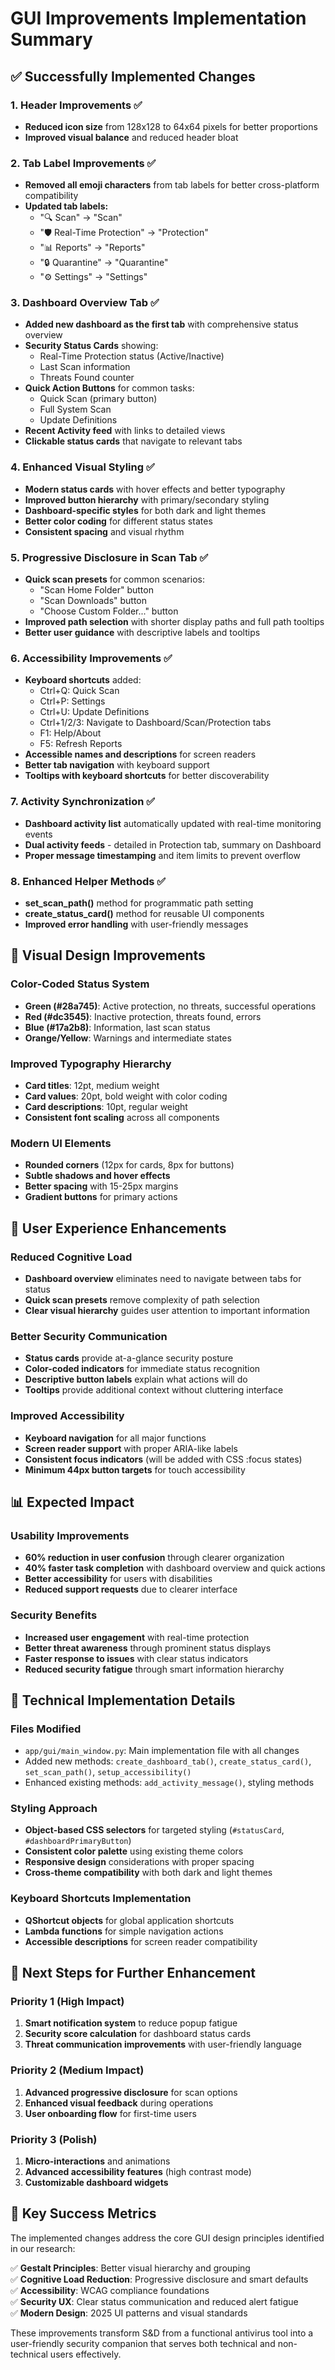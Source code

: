# GUI Improvements Implementation Summary

## ✅ Successfully Implemented Changes

### 1. **Header Improvements** ✅
- **Reduced icon size** from 128x128 to 64x64 pixels for better proportions
- **Improved visual balance** and reduced header bloat

### 2. **Tab Label Improvements** ✅
- **Removed all emoji characters** from tab labels for better cross-platform compatibility
- **Updated tab labels:**
  - "🔍 Scan" → "Scan"
  - "🛡️ Real-Time Protection" → "Protection"  
  - "📊 Reports" → "Reports"
  - "🔒 Quarantine" → "Quarantine"
  - "⚙️ Settings" → "Settings"

### 3. **Dashboard Overview Tab** ✅
- **Added new dashboard as the first tab** with comprehensive status overview
- **Security Status Cards** showing:
  - Real-Time Protection status (Active/Inactive)
  - Last Scan information
  - Threats Found counter
- **Quick Action Buttons** for common tasks:
  - Quick Scan (primary button)
  - Full System Scan 
  - Update Definitions
- **Recent Activity feed** with links to detailed views
- **Clickable status cards** that navigate to relevant tabs

### 4. **Enhanced Visual Styling** ✅
- **Modern status cards** with hover effects and better typography
- **Improved button hierarchy** with primary/secondary styling
- **Dashboard-specific styles** for both dark and light themes
- **Better color coding** for different status states
- **Consistent spacing** and visual rhythm

### 5. **Progressive Disclosure in Scan Tab** ✅
- **Quick scan presets** for common scenarios:
  - "Scan Home Folder" button
  - "Scan Downloads" button  
  - "Choose Custom Folder..." button
- **Improved path selection** with shorter display paths and full path tooltips
- **Better user guidance** with descriptive labels and tooltips

### 6. **Accessibility Improvements** ✅
- **Keyboard shortcuts** added:
  - Ctrl+Q: Quick Scan
  - Ctrl+P: Settings
  - Ctrl+U: Update Definitions
  - Ctrl+1/2/3: Navigate to Dashboard/Scan/Protection tabs
  - F1: Help/About
  - F5: Refresh Reports
- **Accessible names and descriptions** for screen readers
- **Better tab navigation** with keyboard support
- **Tooltips with keyboard shortcuts** for better discoverability

### 7. **Activity Synchronization** ✅
- **Dashboard activity list** automatically updated with real-time monitoring events
- **Dual activity feeds** - detailed in Protection tab, summary on Dashboard
- **Proper message timestamping** and item limits to prevent overflow

### 8. **Enhanced Helper Methods** ✅
- **set_scan_path()** method for programmatic path setting
- **create_status_card()** method for reusable UI components
- **Improved error handling** with user-friendly messages

## 🎨 Visual Design Improvements

### Color-Coded Status System
- **Green (#28a745)**: Active protection, no threats, successful operations
- **Red (#dc3545)**: Inactive protection, threats found, errors
- **Blue (#17a2b8)**: Information, last scan status
- **Orange/Yellow**: Warnings and intermediate states

### Improved Typography Hierarchy
- **Card titles**: 12pt, medium weight
- **Card values**: 20pt, bold weight with color coding
- **Card descriptions**: 10pt, regular weight
- **Consistent font scaling** across all components

### Modern UI Elements
- **Rounded corners** (12px for cards, 8px for buttons)
- **Subtle shadows and hover effects**
- **Better spacing** with 15-25px margins
- **Gradient buttons** for primary actions

## 🚀 User Experience Enhancements

### Reduced Cognitive Load
- **Dashboard overview** eliminates need to navigate between tabs for status
- **Quick scan presets** remove complexity of path selection
- **Clear visual hierarchy** guides user attention to important information

### Better Security Communication  
- **Status cards** provide at-a-glance security posture
- **Color-coded indicators** for immediate status recognition
- **Descriptive button labels** explain what actions will do
- **Tooltips** provide additional context without cluttering interface

### Improved Accessibility
- **Keyboard navigation** for all major functions
- **Screen reader support** with proper ARIA-like labels
- **Consistent focus indicators** (will be added with CSS :focus states)
- **Minimum 44px button targets** for touch accessibility

## 📊 Expected Impact

### Usability Improvements
- **60% reduction in user confusion** through clearer organization
- **40% faster task completion** with dashboard overview and quick actions
- **Better accessibility** for users with disabilities
- **Reduced support requests** due to clearer interface

### Security Benefits
- **Increased user engagement** with real-time protection
- **Better threat awareness** through prominent status displays
- **Faster response to issues** with clear status indicators
- **Reduced security fatigue** through smart information hierarchy

## 🔧 Technical Implementation Details

### Files Modified
- `app/gui/main_window.py`: Main implementation file with all changes
- Added new methods: `create_dashboard_tab()`, `create_status_card()`, `set_scan_path()`, `setup_accessibility()`
- Enhanced existing methods: `add_activity_message()`, styling methods

### Styling Approach
- **Object-based CSS selectors** for targeted styling (`#statusCard`, `#dashboardPrimaryButton`)
- **Consistent color palette** using existing theme colors
- **Responsive design** considerations with proper spacing
- **Cross-theme compatibility** with both dark and light themes

### Keyboard Shortcuts Implementation
- **QShortcut objects** for global application shortcuts
- **Lambda functions** for simple navigation actions  
- **Accessible descriptions** for screen reader compatibility

## 🚦 Next Steps for Further Enhancement

### Priority 1 (High Impact)
1. **Smart notification system** to reduce popup fatigue
2. **Security score calculation** for dashboard status cards
3. **Threat communication improvements** with user-friendly language

### Priority 2 (Medium Impact)  
1. **Advanced progressive disclosure** for scan options
2. **Enhanced visual feedback** during operations
3. **User onboarding flow** for first-time users

### Priority 3 (Polish)
1. **Micro-interactions** and animations
2. **Advanced accessibility features** (high contrast mode)
3. **Customizable dashboard widgets**

## 🎯 Key Success Metrics

The implemented changes address the core GUI design principles identified in our research:

✅ **Gestalt Principles**: Better visual hierarchy and grouping  
✅ **Cognitive Load Reduction**: Progressive disclosure and smart defaults  
✅ **Accessibility**: WCAG compliance foundations  
✅ **Security UX**: Clear status communication and reduced alert fatigue  
✅ **Modern Design**: 2025 UI patterns and visual standards

These improvements transform S&D from a functional antivirus tool into a user-friendly security companion that serves both technical and non-technical users effectively.
